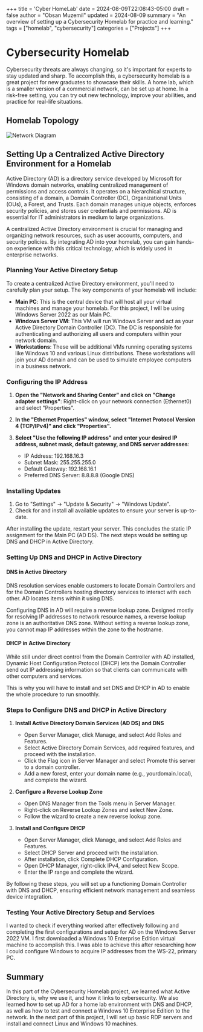 +++
title = 'Cyber HomeLab'
date = 2024-08-09T22:08:43-05:00
draft = false
author = "Obsan Muzemil"
updated = 2024-08-09
summary = "An overview of setting up a Cybersecurity Homelab for practice and learning."
tags = ["homelab", "cybersecurity"]
categories = ["Projects"]
+++


# Cybersecurity Homelab

Cybersecurity threats are always changing, so it's important for experts to stay updated and sharp. To accomplish this, a cybersecurity homelab is a great project for new graduates to showcase their skills. A home lab, which is a smaller version of a commercial network, can be set up at home. In a risk-free setting, you can try out new technology, improve your abilities, and practice for real-life situations.

## Homelab Topology

![Network Diagram](/images/network-diagram.jpg)

## Setting Up a Centralized Active Directory Environment for a Homelab

Active Directory (AD) is a directory service developed by Microsoft for Windows domain networks, enabling centralized management of permissions and access controls. It operates on a hierarchical structure, consisting of a domain, a Domain Controller (DC), Organizational Units (OUs), a Forest, and Trusts. Each domain manages unique objects, enforces security policies, and stores user credentials and permissions. AD is essential for IT administrators in medium to large organizations.

A centralized Active Directory environment is crucial for managing and organizing network resources, such as user accounts, computers, and security policies. By integrating AD into your homelab, you can gain hands-on experience with this critical technology, which is widely used in enterprise networks.

### Planning Your Active Directory Setup

To create a centralized Active Directory environment, you'll need to carefully plan your setup. The key components of your homelab will include:

- **Main PC**: This is the central device that will host all your virtual machines and manage your homelab. For this project, I will be using Windows Server 2022 as our Main PC.
- **Windows Server VM**: This VM will run Windows Server and act as your Active Directory Domain Controller (DC). The DC is responsible for authenticating and authorizing all users and computers within your network domain.
- **Workstations**: These will be additional VMs running operating systems like Windows 10 and various Linux distributions. These workstations will join your AD domain and can be used to simulate employee computers in a business network.

### Configuring the IP Address

1. **Open the "Network and Sharing Center" and click on "Change adapter settings"**: Right-click on your network connection (Ethernet0) and select "Properties".

2. **In the "Ethernet Properties" window, select "Internet Protocol Version 4 (TCP/IPv4)" and click "Properties".**

3. **Select "Use the following IP address" and enter your desired IP address, subnet mask, default gateway, and DNS server addresses**:

   - IP Address: 192.168.16.3
   - Subnet Mask: 255.255.255.0
   - Default Gateway: 192.168.16.1
   - Preferred DNS Server: 8.8.8.8 (Google DNS)

### Installing Updates

1. Go to "Settings" -> "Update & Security" -> "Windows Update".
2. Check for and install all available updates to ensure your server is up-to-date.

After installing the update, restart your server. This concludes the static IP assignment for the Main PC (AD DS). The next steps would be setting up DNS and DHCP in Active Directory.

### Setting Up DNS and DHCP in Active Directory

#### DNS in Active Directory

DNS resolution services enable customers to locate Domain Controllers and for the Domain Controllers hosting directory services to interact with each other. AD locates items within it using DNS.

Configuring DNS in AD will require a reverse lookup zone. Designed mostly for resolving IP addresses to network resource names, a reverse lookup zone is an authoritative DNS zone. Without setting a reverse lookup zone, you cannot map IP addresses within the zone to the hostname.

#### DHCP in Active Directory

While still under direct control from the Domain Controller with AD installed, Dynamic Host Configuration Protocol (DHCP) lets the Domain Controller send out IP addressing information so that clients can communicate with other computers and services.

This is why you will have to install and set DNS and DHCP in AD to enable the whole procedure to run smoothly.

### Steps to Configure DNS and DHCP in Active Directory

1. **Install Active Directory Domain Services (AD DS) and DNS**

   - Open Server Manager, click Manage, and select Add Roles and Features.
   - Select Active Directory Domain Services, add required features, and proceed with the installation.
   - Click the Flag icon in Server Manager and select Promote this server to a domain controller.
   - Add a new forest, enter your domain name (e.g., yourdomain.local), and complete the wizard.

2. **Configure a Reverse Lookup Zone**

   - Open DNS Manager from the Tools menu in Server Manager.
   - Right-click on Reverse Lookup Zones and select New Zone.
   - Follow the wizard to create a new reverse lookup zone.

3. **Install and Configure DHCP**

   - Open Server Manager, click Manage, and select Add Roles and Features.
   - Select DHCP Server and proceed with the installation.
   - After installation, click Complete DHCP Configuration.
   - Open DHCP Manager, right-click IPv4, and select New Scope.
   - Enter the IP range and complete the wizard.

By following these steps, you will set up a functioning Domain Controller with DNS and DHCP, ensuring efficient network management and seamless device integration.

### Testing Your Active Directory Setup and Services

I wanted to check if everything worked after effectively following and completing the first configurations and setup for AD on the Windows Server 2022 VM. I first downloaded a Windows 10 Enterprise Edition virtual machine to accomplish this. I was able to achieve this after researching how I could configure Windows to acquire IP addresses from the WS-22, primary PC.

## Summary

In this part of the Cybersecurity Homelab project, we learned what Active Directory is, why we use it, and how it links to cybersecurity. We also learned how to set up AD for a home lab environment with DNS and DHCP, as well as how to test and connect a Windows 10 Enterprise Edition to the network. In the next part of this project, I will set up basic RDP servers and install and connect Linux and Windows 10 machines.
